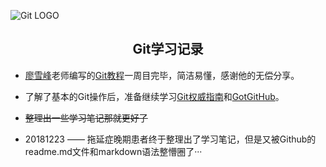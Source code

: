 ![Git LOGO](https://git-scm.com/images/logo@2x.png)

<center><h2>Git学习记录</h2></center>

- [廖雪峰](https://www.liaoxuefeng.com)老师编写的[Git教程](https://www.liaoxuefeng.com/wiki/0013739516305929606dd18361248578c67b8067c8c017b000)一周目完毕，简洁易懂，感谢他的无偿分享。
- 了解了基本的Git操作后，准备继续学习[Git权威指南](http://www.worldhello.net/gotgit/)和[GotGitHub](http://www.worldhello.net/gotgithub/index.html)。
- ~~整理出一些学习笔记那就更好了~~

- 20181223 —— 拖延症晚期患者终于整理出了学习笔记，但是又被Github的readme.md文件和markdown语法整懵圈了··· 






